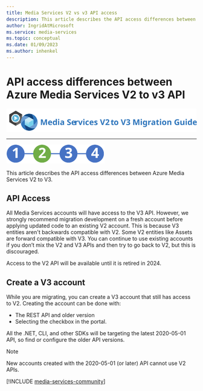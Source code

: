 ```yaml
---
title: Media Services V2 vs v3 API access
description: This article describes the API access differences between Azure Media Services v2 to v3.
author: IngridAtMicrosoft
ms.service: media-services
ms.topic: conceptual
ms.date: 01/09/2023
ms.author: inhenkel
---
```


# API access differences between Azure Media Services V2 to v3 API

![migration guide logo](./media/migration-guide/azure-media-services-logo-migration-guide.svg)

<hr color="#5ea0ef" size="10">

![migration steps 2](./media/migration-guide/steps-2.svg)

This article describes the API access differences between Azure Media Services V2 to V3.

## API Access

All Media Services accounts will have access to the V3 API. However, we strongly
recommend migration development on a fresh account before applying updated code
to an existing V2 account. This is because V3 entities aren't backwards
compatible with V2. Some V2 entities like Assets are forward compatible with V3.
You can continue to use existing accounts if you don’t mix the V2 and V3 APIs
and then try to go back to V2, but this is discouraged.

Access to the V2 API will be available until it is retired in 2024.

## Create a V3 account

While you are migrating, you can create a V3 account that still has access to V2.  Creating the account can be done with:

- The REST API and older version
- Selecting the checkbox in the portal.

All the .NET, CLI, and other SDKs will be targeting the latest 2020-05-01 API, so find or configure the older API versions.

> [!NOTE]
> New accounts created with the 2020-05-01 (or later) API cannot use V2 APIs.

[!INCLUDE [media-services-community](includes/media-services-community.md)]
